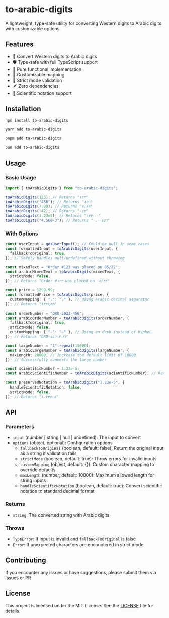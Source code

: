 # to-arabic-digits

A lightweight, type-safe utility for converting Western digits to Arabic digits with customizable options.

## Features

- 🔄 Convert Western digits to Arabic digits
- 🛡️ Type-safe with full TypeScript support
- 🧩 Pure functional implementation
- 🔧 Customizable mapping
- 🚫 Strict mode validation
- 🪶 Zero dependencies
- 🧮 Scientific notation support

## Installation

```bash
npm install to-arabic-digits

yarn add to-arabic-digits

pnpm add to-arabic-digits

bun add to-arabic-digits
```

## Usage

### Basic Usage

```typescript
import { toArabicDigits } from "to-arabic-digits";

toArabicDigits(123); // Returns "١٢٣"
toArabicDigits("456"); // Returns "٤٥٦"
toArabicDigits(7.89); // Returns "٧.٨٩"
toArabicDigits(-42); // Returns "-٤٢"
toArabicDigits(1.23e5); // Returns "١٢٣٠٠٠"
toArabicDigits("4.56e-3"); // Returns "٠.٠٠٤٥٦"
```

### With Options

```typescript
const userInput = getUserInput(); // Could be null in some cases
const formattedInput = toArabicDigits(userInput, {
  fallbackToOriginal: true,
}); // Safely handles null/undefined without throwing

const mixedText = "Order #123 was placed on 05/22";
const arabicMixedText = toArabicDigits(mixedText, {
  strictMode: false,
}); // Returns "Order #١٢٣ was placed on ٠٥/٢٢"

const price = 1299.99;
const formattedPrice = toArabicDigits(price, {
  customMapping: { ".": "٫" }, // Using Arabic decimal separator
}); // Returns "١٢٩٩٫٩٩"

const orderNumber = "ORD-2023-456";
const arabicOrderNumber = toArabicDigits(orderNumber, {
  fallbackToOriginal: true,
  strictMode: false,
  customMapping: { "-": "–" }, // Using en dash instead of hyphen
}); // Returns "ORD–٢٠٢٣–٤٥٦"

const largeNumber = "1".repeat(15000);
const arabicLargeNumber = toArabicDigits(largeNumber, {
  maxLength: 20000, // Increase the default limit of 10000
}); // Successfully converts the large number

const scientificNumber = 1.23e-5;
const arabicScientificNumber = toArabicDigits(scientificNumber); // Returns "٠.٠٠٠٠١٢٣"

const preservedNotation = toArabicDigits("1.23e-5", {
  handleScientificNotation: false,
  strictMode: false,
}); // Returns "١.٢٣e-٥"
```

## API

### Parameters

- `input` (number | string | null | undefined): The input to convert
- `options` (object, optional): Configuration options
  - `fallbackToOriginal` (boolean, default: false): Return the original input as a string if validation fails
  - `strictMode` (boolean, default: true): Throw errors for invalid inputs
  - `customMapping` (object, default: {}): Custom character mapping to override defaults
  - `maxLength` (number, default: 10000): Maximum allowed length for string inputs
  - `handleScientificNotation` (boolean, default: true): Convert scientific notation to standard decimal format

### Returns

- `string`: The converted string with Arabic digits

### Throws

- `TypeError`: If input is invalid and `fallbackToOriginal` is false
- `Error`: If unexpected characters are encountered in strict mode

## Contributing

If you encounter any issues or have suggestions, please submit them via issues or PR

## License

This project is licensed under the MIT License. See the [LICENSE](https://github.com/alwalxed/to-arabic-digists/blob/main/LICENSE) file for details.
